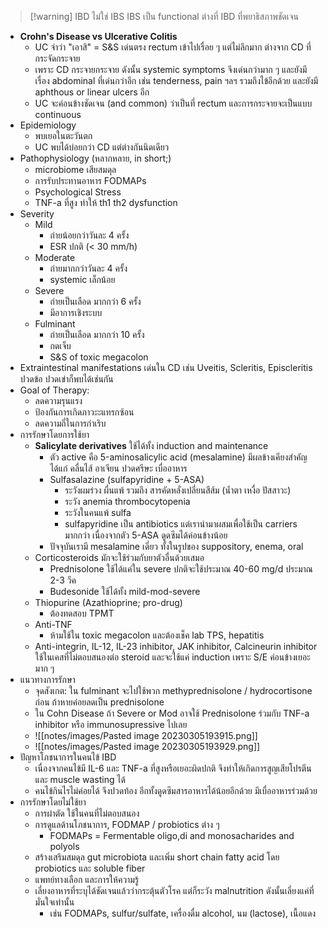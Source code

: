 --- 
---

> [!warning] IBD ไม่ใช่ IBS
> IBS เป็น functional ต่างที่ IBD ที่พยาธิสภาพชัดเจน
- **Crohn's Disease vs Ulcerative Colitis**
	- UC จำว่า "เอาสิ" = S&S เด่นตรง rectum เข้าไปเรื่อย ๆ แต่ไม่ลึกมาก ต่างจาก CD ที่กระจัดกระจาย
	- เพราะ CD กระจายกระจาย ดังนั้น systemic symptoms จึงเด่นกว่ามาก ๆ และยังมีเรื่อง abdominal ที่เด่นกว่าอีก เช่น tenderness, pain ฯลฯ รวมถึงไข้อีกด้วย และยังมี aphthous or linear ulcers อีก
	- UC จะค่อนข้างชัดเจน (and common) ว่าเป็นที่ rectum และการกระจายจะเป็นแบบ continuous
- Epidemiology
	- พบเยอในตะวันตก
	- UC พบได้บ่อยกว่า CD แต่ต่างกันนิดเดียว
- Pathophysiology (หลากหลาย, in short;)
	- microbiome เสียสมดุล
	- การรับประทานอาหาร FODMAPs
	- Psychological Stress
	- TNF-a ที่สูง ทำให้ th1 th2 dysfunction
- Severity
	- Mild 
		- ถ่ายน้อยกว่าวันละ 4 ครั้ง
		- ESR ปกติ (< 30 mm/h)
	- Moderate
		- ถ่ายมากกว่าวันละ 4 ครั้ง
		- systemic เล็กน้อย
	- Severe
		- ถ่ายเป็นเลือด มากกว่า 6 ครั้ง
		- มีอาการเชิงระบบ
	- Fulminant
		- ถ่ายเป็นเลือด มากกว่า 10 ครั้ง
		- กดเจ็บ
		- S&S of toxic megacolon
- Extraintestinal manifestations เด่นใน CD เช่น Uveitis, Scleritis, Episcleritis ปวดข้อ ปวดเข่าก็พบได้เช่นกัน
- Goal of Therapy:
	- ลดความรุนแรง
	- ป้องกันการเกิดภาวะะแทรกซ้อน
	- ลดความถี่ในการกำเริบ
- การรักษาโดยการใช้ยา
	- **Salicylate derivatives** ใช้ได้ทั้ง induction and maintenance
		- ตัว active คือ 5-aminosalicylic acid (mesalamine) มีผลข้างเคียงสำคัญได้แก่ คลื่นไส้ อาเจียน ปวดศรีษะ เบื่ออาหาร
		- Sulfasalazine (sulfapyridine + 5-ASA)
			- ระวังผมร่วง ผื่นแพ้ รวมถึง สารคัดหลั่งเปลี่ยนสีส้ม (น้ำตา เหงื่อ ปัสสาวะ)
			- ระวัง anemia thrombocytopenia
			- ระวังในคนแพ้ sulfa
			- sulfapyridine เป็น antibiotics แต่เรานำมาผสมเพื่อใช้เป็น carriers มากกว่า เนื่องจากตัว 5-ASA ดูดซึมได้ค่อนข้างน้อย
		- ปัจจุบันเรามี mesalamine เดี่ยว ทั้งในรูปของ suppository, enema, oral
	- Corticosteroids มักจะใช้ร่วมกับยาตัวอื่นด้วยเสมอ
		- Prednisolone ใช้ได้แค่ใน severe ปกติจะใช้ประมาณ 40-60 mg/d ประมาณ 2-3 วีค
		- Budesonide ใช้ได้ทั้ง mild-mod-severe
	- Thiopurine (Azathioprine; pro-drug)
		- ต้องทดสอบ TPMT
	- Anti-TNF
		- ห้ามใช้ใน toxic megacolon และต้องเช็ค lab TPS, hepatitis
	- Anti-integrin, IL-12, IL-23 inhibitor, JAK inhibitor, Calcineurin inhibitor ใช้ในเคสที่ไม่ตอบสนองต่อ steroid และจะใช้แค่ induction เพราะ S/E ค่อนข้างเยอะมาก ๆ
- แนวทางการรักษา
	- จุดสังเกต: ใน fulminant จะไปใช้พวก methyprednisolone / hydrocortisone ก่อน ถ้าหายค่อยลดเป็น prednisolone
	- ใน Cohn Disease ถ้า Severe or Mod อาจใช้ Prednisolone ร่วมกับ TNF-a inhibitor หรือ immunosupressive ไปเลย
	- ![[notes/images/Pasted image 20230305193915.png]]
	- ![[notes/images/Pasted image 20230305193929.png]]
- ปัญหาโภชนาการในคนไข้ IBD
	- เนื่องจากคนไข้มี IL-6 และ TNF-a ที่สูงหรือเยอะผิดปกติ จึงทำให้เกิดการสูญเสียโปรตีน และ muscle wasting ได้
	- คนไข้กินไรไม่ค่อยได้ จึงปวดท้อง อีกทั้งดูดซึมสารอาหารได้น้อยอีกด้วย มีเบื่ออาหารร่วมด้วย
- การรักษาโดยไม่ใช้ยา
	- การผ่าตัด ใช้ในคนที่ไม่ตอบสนอง
	- การดูแลด้านโภชนาการ, FODMAP / probiotics ต่าง ๆ 
		- FODMAPs = Fermentable oligo,di and monosacharides and polyols 
	- สร้างเสริมสมดุล gut microbiota และเพิ่ม short chain fatty acid โดย probiotics และ soluble fiber
	- แพทย์ทางเลือก และการให้ความรู้
	- เลี่ยงอาหารที่ระบุได้ชัดเจนแล้วว่ากระตุ้นตัวโรค แต่ก็ระวัง malnutrition ดังนั้นเลี่ยงแค่ที่มั่นใจเท่านั้น
		- เช่น FODMAPs, sulfur/sulfate, เครื่องดื่ม alcohol, นม (lactose), เนื้อแดง